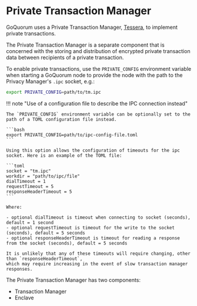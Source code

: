 # Private Transaction Manager

GoQuorum uses a Private Transaction Manager, [Tessera](https://docs.tessera.consensys.net), to implement
private transactions.

The Private Transaction Manager is a separate component that is concerned with the storing and distribution
of encrypted private transaction data between recipients of a private transaction.

To enable private transactions, use the `PRIVATE_CONFIG` environment variable when starting a GoQuorum
node to provide the node with the path to the Privacy Manager's `.ipc` socket, e.g.:

```bash
export PRIVATE_CONFIG=path/to/tm.ipc
```

!!! note "Use of a configuration file to describe the IPC connection instead"

    The `PRIVATE_CONFIG` environment variable can be optionally set to the path of a TOML configuration file instead.

    ```bash
    export PRIVATE_CONFIG=path/to/ipc-config-file.toml
    ```

    Using this option allows the configuration of timeouts for the ipc socket. Here is an example of the TOML file:

    ```toml
    socket = "tm.ipc"
    workdir = "path/to/ipc/file"
    dialTimeout = 1
    requestTimeout = 5
    responseHeaderTimeout = 5
    ```

    Where:

    - optional dialTimeout is timeout when connecting to socket (seconds), default = 1 second
    - optional requestTimeout is timeout for the write to the socket (seconds), default = 5 seconds
    - optional responseHeaderTimeout is timeout for reading a response from the socket (seconds), default = 5 seconds

    It is unlikely that any of these timeouts will require changing, other than `responseHeaderTimeout`,
    which may require increasing in the event of slow transaction manager responses.

The Private Transaction Manager has two components:

* Transaction Manager
* Enclave
